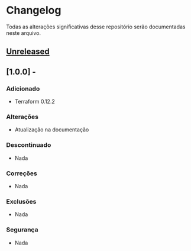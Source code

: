 # Changelog

Todas as alterações significativas desse repositório serão documentadas neste arquivo.


## [Unreleased]

## [1.0.0] - 
### Adicionado
- Terraform 0.12.2

### Alterações
- Atualização na documentação

### Descontinuado
- Nada

### Correções
- Nada

### Exclusões
- Nada

### Segurança
- Nada

[Unreleased]:
[1.0.0]: 